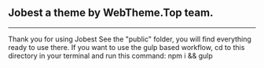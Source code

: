 ## Jobest a theme by WebTheme.Top team.
---
Thank you for using Jobest See the "public" folder, you will find everything ready to use there. If you want to use the gulp based workflow, cd to this directory in your terminal and run this command: npm i && gulp